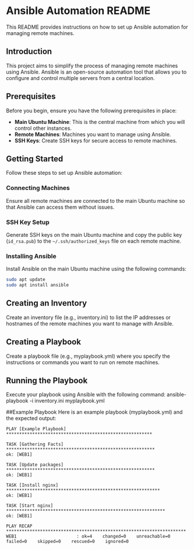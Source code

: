 # Ansible Automation README
This README provides instructions on how to set up Ansible automation for managing remote machines.

## Introduction
This project aims to simplify the process of managing remote machines using Ansible. Ansible is an open-source automation tool that allows you to configure and control multiple servers from a central location.

## Prerequisites
Before you begin, ensure you have the following prerequisites in place:

- **Main Ubuntu Machine**: This is the central machine from which you will control other instances.
- **Remote Machines**: Machines you want to manage using Ansible.
- **SSH Keys**: Create SSH keys for secure access to remote machines.

## Getting Started
Follow these steps to set up Ansible automation:

### Connecting Machines
Ensure all remote machines are connected to the main Ubuntu machine so that Ansible can access them without issues.

### SSH Key Setup
Generate SSH keys on the main Ubuntu machine and copy the public key (`id_rsa.pub`) to the `~/.ssh/authorized_keys` file on each remote machine.

### Installing Ansible
Install Ansible on the main Ubuntu machine using the following commands:

```bash
sudo apt update
sudo apt install ansible
```
## Creating an Inventory
Create an inventory file (e.g., inventory.ini) to list the IP addresses or hostnames of the remote machines you want to manage with Ansible.

## Creating a Playbook
Create a playbook file (e.g., myplaybook.yml) where you specify the instructions or commands you want to run on remote machines.

## Running the Playbook
Execute your playbook using Ansible with the following command:
ansible-playbook -i inventory.ini myplaybook.yml

##Example Playbook
Here is an example playbook (myplaybook.yml) and the expected output:

```
PLAY [Example Playbook] ********************************************************

TASK [Gathering Facts] *********************************************************
ok: [WEB1]

TASK [Update packages] *********************************************************
ok: [WEB1]

TASK [Install nginx] ***********************************************************
ok: [WEB1]

TASK [Start nginx] *************************************************************
ok: [WEB1]

PLAY RECAP *********************************************************************
WEB1                       : ok=4    changed=0    unreachable=0    failed=0    skipped=0    rescued=0    ignored=0
```
